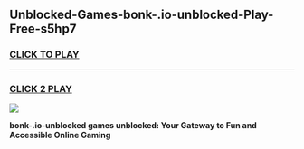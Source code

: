
## Unblocked-Games-bonk-.io-unblocked-Play-Free-s5hp7
<h3>
<a href="https://premium76.site?title=bonk-.io-unblocked&ref=10A">CLICK TO PLAY</a></h3>
<hr>

<h3>
<a href="https://premium76.site?title=bonk-.io-unblocked&ref=10A">CLICK 2 PLAY</a>
  
</h3>

<a href="https://premium76.site?title=bonk-.io-unblocked&ref=10A"><img src="https://clearcache.store/games.png"></a>


**bonk-.io-unblocked games unblocked: Your Gateway to Fun and Accessible Online Gaming**
